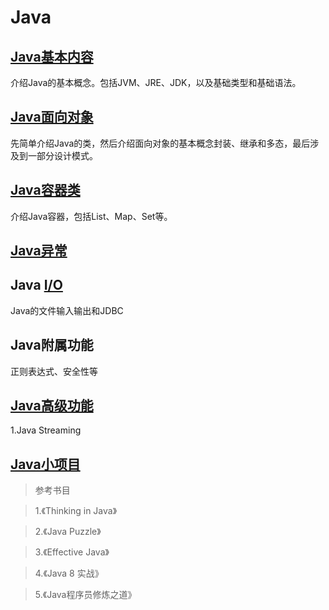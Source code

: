 # Java

## [Java基本内容](Introduction)

介绍Java的基本概念。包括JVM、JRE、JDK，以及基础类型和基础语法。

## [Java面向对象](OOP)

先简单介绍Java的类，然后介绍面向对象的基本概念封装、继承和多态，最后涉及到一部分设计模式。

## [Java容器类](Collections)

介绍Java容器，包括List、Map、Set等。

## [Java异常](Exception)

## Java [I/O](IO)

Java的文件输入输出和JDBC

## Java附属功能

正则表达式、安全性等

## [Java高级功能](Advanced)

1.Java Streaming

## [Java小项目](Project)

> 参考书目

> 1.《Thinking in Java》

> 2.《Java Puzzle》

> 3.《Effective Java》

> 4.《Java 8 实战》

> 5.《Java程序员修炼之道》